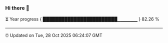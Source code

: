 ### Hi there 👋

⏳ Year progress { ████████████████████████▁▁▁▁▁▁ } 82.26 %

---

⏰ Updated on Tue, 28 Oct 2025 06:24:07 GMT
